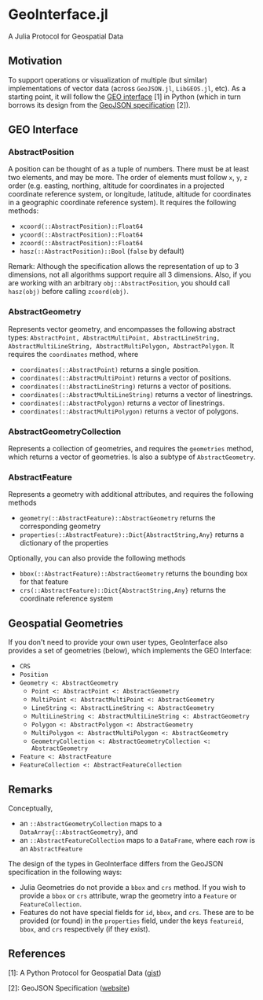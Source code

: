 # GeoInterface.jl

A Julia Protocol for Geospatial Data

## Motivation
To support operations or visualization of multiple (but similar) implementations of vector data (across `GeoJSON.jl`, `LibGEOS.jl`, etc). As a starting point, it will follow the [GEO interface](https://gist.github.com/sgillies/2217756) [1] in Python (which in turn borrows its design from the [GeoJSON specification](http://geojson.org/) [2]).

## GEO Interface

### AbstractPosition
A position can be thought of as a tuple of numbers. There must be at least two elements, and may be more. The order of elements must follow `x`, `y`, `z` order (e.g. easting, northing, altitude for coordinates in a projected coordinate reference system, or longitude, latitude, altitude for coordinates in a geographic coordinate reference system). It requires the following methods:

- `xcoord(::AbstractPosition)::Float64`
- `ycoord(::AbstractPosition)::Float64`
- `zcoord(::AbstractPosition)::Float64`
- `hasz(::AbstractPosition)::Bool` (`false` by default)

Remark: Although the specification allows the representation of up to 3 dimensions, not all algorithms support require all 3 dimensions. Also, if you are working with an arbitrary `obj::AbstractPosition`, you should call `hasz(obj)` before calling `zcoord(obj)`.

### AbstractGeometry
Represents vector geometry, and encompasses the following abstract types: `AbstractPoint, AbstractMultiPoint, AbstractLineString, AbstractMultiLineString, AbstractMultiPolygon, AbstractPolygon`. It requires the `coordinates` method, where

- `coordinates(::AbstractPoint)` returns a single position.
- `coordinates(::AbstractMultiPoint)` returns a vector of positions.
- `coordinates(::AbstractLineString)` returns a vector of positions.
- `coordinates(::AbstractMultiLineString)` returns a vector of linestrings.
- `coordinates(::AbstractPolygon)` returns a vector of linestrings.
- `coordinates(::AbstractMultiPolygon)` returns a vector of polygons.

### AbstractGeometryCollection
Represents a collection of geometries, and requires the `geometries` method, which returns a vector of geometries. Is also a subtype of `AbstractGeometry`.

### AbstractFeature
Represents a geometry with additional attributes, and requires the following methods

- `geometry(::AbstractFeature)::AbstractGeometry` returns the corresponding geometry
- `properties(::AbstractFeature)::Dict{AbstractString,Any}` returns a dictionary of the properties

Optionally, you can also provide the following methods

- `bbox(::AbstractFeature)::AbstractGeometry` returns the bounding box for that feature
- `crs(::AbstractFeature)::Dict{AbstractString,Any}` returns the coordinate reference system

## Geospatial Geometries
If you don't need to provide your own user types, GeoInterface also provides a set of geometries (below), which implements the GEO Interface:

- `CRS`
- `Position`
- `Geometry <: AbstractGeometry`
  - `Point <: AbstractPoint <: AbstractGeometry`
  - `MultiPoint <: AbstractMultiPoint <: AbstractGeometry`
  - `LineString <: AbstractLineString <: AbstractGeometry`
  - `MultiLineString <: AbstractMultiLineString <: AbstractGeometry`
  - `Polygon <: AbstractPolygon <: AbstractGeometry`
  - `MultiPolygon <: AbstractMultiPolygon <: AbstractGeometry`
  - `GeometryCollection <: AbstractGeometryCollection <: AbstractGeometry`
- `Feature <: AbstractFeature`
- `FeatureCollection <: AbstractFeatureCollection`

## Remarks

Conceptually,

- an `::AbstractGeometryCollection` maps to a `DataArray{::AbstractGeometry}`, and
- an `::AbstractFeatureCollection` maps to a `DataFrame`, where each row is an `AbstractFeature`

The design of the types in GeoInterface differs from the GeoJSON specification in the following ways:

- Julia Geometries do not provide a `bbox` and `crs` method. If you wish to provide a `bbox` or `crs` attribute, wrap the geometry into a `Feature` or `FeatureCollection`.
- Features do not have special fields for `id`, `bbox`, and `crs`. These are to be provided (or found) in the `properties` field, under the keys `featureid`, `bbox`, and `crs` respectively (if they exist).

## References

[1]: A Python Protocol for Geospatial Data ([gist](https://gist.github.com/sgillies/2217756))

[2]: GeoJSON Specification ([website](http://geojson.org/))
